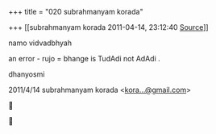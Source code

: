 +++
title = "020 subrahmanyam korada"

+++
[[subrahmanyam korada	2011-04-14, 23:12:40 [Source](https://groups.google.com/g/bvparishat/c/V-G716rpszs)]]



namo vidvadbhyah  
  
an error - rujo = bhange is TudAdi not AdAdi .  
  
dhanyosmi  
  

2011/4/14 subrahmanyam korada \<[kora...@gmail.com]()\>





